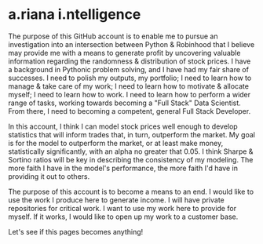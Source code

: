 # a.riana i.ntelligence

The purpose of this GitHub account is to enable me to pursue an investigation into an intersection between Python & Robinhood that I believe may provide me with a means to generate profit by uncovering valuable information regarding the randomness & distribution of stock prices. I have a background in Pythonic problem solving, and I have had my fair share of successes. I need to polish my outputs, my portfolio; I need to learn how to manage & take care of my work; I need to learn how to motivate & allocate myself; I need to learn how to work. I need to learn how to perform a wider range of tasks, working towards becoming a "Full Stack" Data Scientist. From there, I need to becoming a competent, general Full Stack Developer.

In this account, I think I can model stock prices well enough to develop statistics that will inform trades that, in turn, outperform the market. My goal is for the model to outperform the market, or at least make money, statistically significantly, with an alpha no greater that 0.05. I think Sharpe & Sortino ratios will be key in describing the consistency of my modeling. The more faith I have in the model's performance, the more faith I'd have in providing it out to others.

The purpose of this account is to become a means to an end. I would like to use the work I produce here to generate income. I will have private repositories for critical work. I want to use my work here to provide for myself. If it works, I would like to open up my work to a customer base.  

Let's see if this pages becomes anything!
